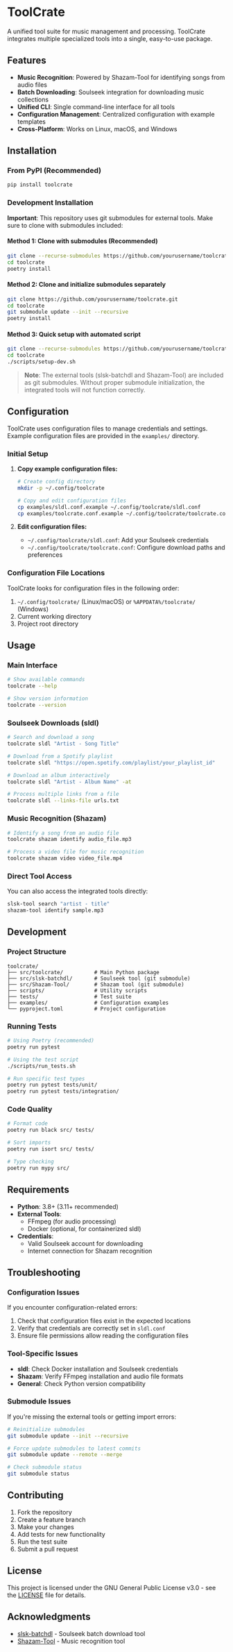 # ToolCrate

A unified tool suite for music management and processing. ToolCrate integrates multiple specialized tools into a single, easy-to-use package.

## Features

- **Music Recognition**: Powered by Shazam-Tool for identifying songs from audio files
- **Batch Downloading**: Soulseek integration for downloading music collections
- **Unified CLI**: Single command-line interface for all tools
- **Configuration Management**: Centralized configuration with example templates
- **Cross-Platform**: Works on Linux, macOS, and Windows

## Installation

### From PyPI (Recommended)

```bash
pip install toolcrate
```

### Development Installation

**Important**: This repository uses git submodules for external tools. Make sure to clone with submodules included:

#### Method 1: Clone with submodules (Recommended)
```bash
git clone --recurse-submodules https://github.com/yourusername/toolcrate.git
cd toolcrate
poetry install
```

#### Method 2: Clone and initialize submodules separately
```bash
git clone https://github.com/yourusername/toolcrate.git
cd toolcrate
git submodule update --init --recursive
poetry install
```

#### Method 3: Quick setup with automated script
```bash
git clone --recurse-submodules https://github.com/yourusername/toolcrate.git
cd toolcrate
./scripts/setup-dev.sh
```

> **Note**: The external tools (slsk-batchdl and Shazam-Tool) are included as git submodules. Without proper submodule initialization, the integrated tools will not function correctly.

## Configuration

ToolCrate uses configuration files to manage credentials and settings. Example configuration files are provided in the `examples/` directory.

### Initial Setup

1. **Copy example configuration files:**
   ```bash
   # Create config directory
   mkdir -p ~/.config/toolcrate
   
   # Copy and edit configuration files
   cp examples/sldl.conf.example ~/.config/toolcrate/sldl.conf
   cp examples/toolcrate.conf.example ~/.config/toolcrate/toolcrate.conf
   ```

2. **Edit configuration files:**
   - `~/.config/toolcrate/sldl.conf`: Add your Soulseek credentials
   - `~/.config/toolcrate/toolcrate.conf`: Configure download paths and preferences

### Configuration File Locations

ToolCrate looks for configuration files in the following order:
1. `~/.config/toolcrate/` (Linux/macOS) or `%APPDATA%/toolcrate/` (Windows)
2. Current working directory
3. Project root directory

## Usage

### Main Interface

```bash
# Show available commands
toolcrate --help

# Show version information
toolcrate --version
```

### Soulseek Downloads (sldl)

```bash
# Search and download a song
toolcrate sldl "Artist - Song Title"

# Download from a Spotify playlist
toolcrate sldl "https://open.spotify.com/playlist/your_playlist_id"

# Download an album interactively
toolcrate sldl "Artist - Album Name" -at

# Process multiple links from a file
toolcrate sldl --links-file urls.txt
```

### Music Recognition (Shazam)

```bash
# Identify a song from an audio file
toolcrate shazam identify audio_file.mp3

# Process a video file for music recognition
toolcrate shazam video video_file.mp4
```

### Direct Tool Access

You can also access the integrated tools directly:

```bash
slsk-tool search "artist - title"
shazam-tool identify sample.mp3
```

## Development

### Project Structure

```
toolcrate/
├── src/toolcrate/          # Main Python package
├── src/slsk-batchdl/       # Soulseek tool (git submodule)
├── src/Shazam-Tool/        # Shazam tool (git submodule)
├── scripts/                # Utility scripts
├── tests/                  # Test suite
├── examples/               # Configuration examples
└── pyproject.toml          # Project configuration
```

### Running Tests

```bash
# Using Poetry (recommended)
poetry run pytest

# Using the test script
./scripts/run_tests.sh

# Run specific test types
poetry run pytest tests/unit/
poetry run pytest tests/integration/
```

### Code Quality

```bash
# Format code
poetry run black src/ tests/

# Sort imports
poetry run isort src/ tests/

# Type checking
poetry run mypy src/
```

## Requirements

- **Python**: 3.8+ (3.11+ recommended)
- **External Tools**:
  - FFmpeg (for audio processing)
  - Docker (optional, for containerized sldl)
- **Credentials**:
  - Valid Soulseek account for downloading
  - Internet connection for Shazam recognition

## Troubleshooting

### Configuration Issues

If you encounter configuration-related errors:

1. Check that configuration files exist in the expected locations
2. Verify that credentials are correctly set in `sldl.conf`
3. Ensure file permissions allow reading the configuration files

### Tool-Specific Issues

- **sldl**: Check Docker installation and Soulseek credentials
- **Shazam**: Verify FFmpeg installation and audio file formats
- **General**: Check Python version compatibility

### Submodule Issues

If you're missing the external tools or getting import errors:

```bash
# Reinitialize submodules
git submodule update --init --recursive

# Force update submodules to latest commits
git submodule update --remote --merge

# Check submodule status
git submodule status
```

## Contributing

1. Fork the repository
2. Create a feature branch
3. Make your changes
4. Add tests for new functionality
5. Run the test suite
6. Submit a pull request

## License

This project is licensed under the GNU General Public License v3.0 - see the [LICENSE](LICENSE) file for details.

## Acknowledgments

- [slsk-batchdl](https://github.com/fiso64/slsk-batchdl) - Soulseek batch download tool
- [Shazam-Tool](https://github.com/in0vik/Shazam-Tool) - Music recognition tool
